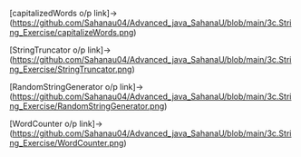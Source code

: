 [capitalizedWords o/p link]->(https://github.com/Sahanau04/Advanced_java_SahanaU/blob/main/3c.String_Exercise/capitalizeWords.png)

[StringTruncator o/p link]->(https://github.com/Sahanau04/Advanced_java_SahanaU/blob/main/3c.String_Exercise/StringTruncator.png)


[RandomStringGenerator o/p link]->(https://github.com/Sahanau04/Advanced_java_SahanaU/blob/main/3c.String_Exercise/RandomStringGenerator.png)

[WordCounter  o/p link]->(https://github.com/Sahanau04/Advanced_java_SahanaU/blob/main/3c.String_Exercise/WordCounter.png)
